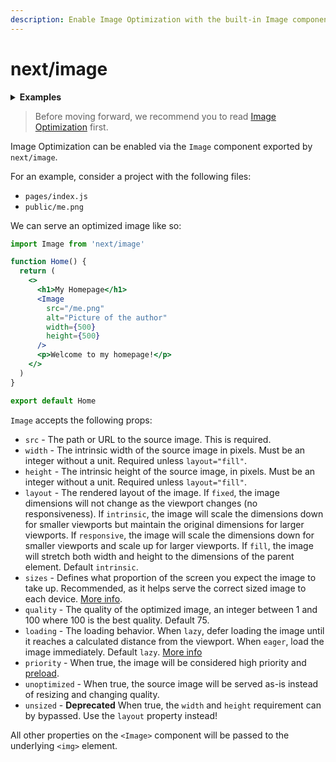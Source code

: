 ```yaml
---
description: Enable Image Optimization with the built-in Image component.
---
```


# next/image

<details>
  <summary><b>Examples</b></summary>
  <ul>
    <li><a href="https://github.com/vercel/next.js/tree/canary/examples/image-component">Image Component</a></li>
  </ul>
</details>

> Before moving forward, we recommend you to read [Image Optimization](/docs/basic-features/image-optimization.md) first.

Image Optimization can be enabled via the `Image` component exported by `next/image`.

For an example, consider a project with the following files:

- `pages/index.js`
- `public/me.png`

We can serve an optimized image like so:

```jsx
import Image from 'next/image'

function Home() {
  return (
    <>
      <h1>My Homepage</h1>
      <Image
        src="/me.png"
        alt="Picture of the author"
        width={500}
        height={500}
      />
      <p>Welcome to my homepage!</p>
    </>
  )
}

export default Home
```

`Image` accepts the following props:

- `src` - The path or URL to the source image. This is required.
- `width` - The intrinsic width of the source image in pixels. Must be an integer without a unit. Required unless `layout="fill"`.
- `height` - The intrinsic height of the source image, in pixels. Must be an integer without a unit. Required unless `layout="fill"`.
- `layout` - The rendered layout of the image. If `fixed`, the image dimensions will not change as the viewport changes (no responsiveness). If `intrinsic`, the image will scale the dimensions down for smaller viewports but maintain the original dimensions for larger viewports. If `responsive`, the image will scale the dimensions down for smaller viewports and scale up for larger viewports. If `fill`, the image will stretch both width and height to the dimensions of the parent element. Default `intrinsic`.
- `sizes` - Defines what proportion of the screen you expect the image to take up. Recommended, as it helps serve the correct sized image to each device. [More info](https://developer.mozilla.org/en-US/docs/Web/HTML/Element/img#attr-sizes).
- `quality` - The quality of the optimized image, an integer between 1 and 100 where 100 is the best quality. Default 75.
- `loading` - The loading behavior. When `lazy`, defer loading the image until it reaches a calculated distance from the viewport. When `eager`, load the image immediately. Default `lazy`. [More info](https://developer.mozilla.org/en-US/docs/Web/HTML/Element/img#attr-loading)
- `priority` - When true, the image will be considered high priority and [preload](https://web.dev/preload-responsive-images/).
- `unoptimized` - When true, the source image will be served as-is instead of resizing and changing quality.
- `unsized` - **Deprecated** When true, the `width` and `height` requirement can by bypassed. Use the `layout` property instead!

All other properties on the `<Image>` component will be passed to the underlying `<img>` element.
